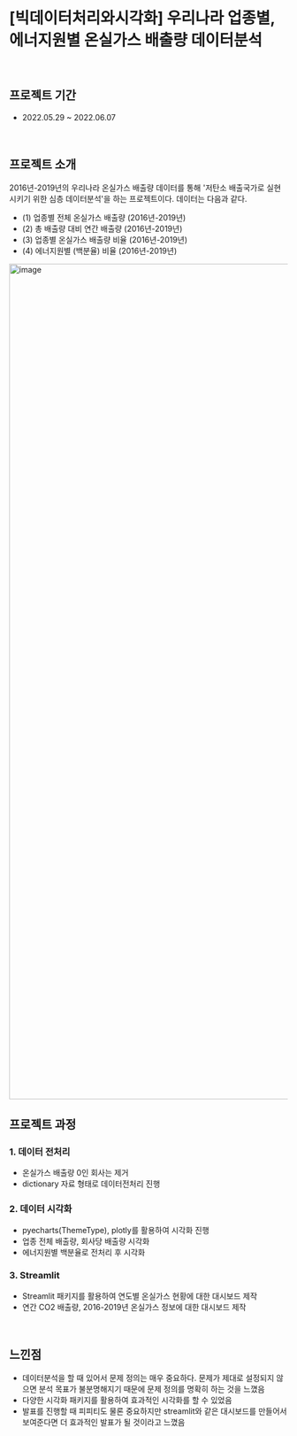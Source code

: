# [빅데이터처리와시각화] 우리나라 업종별, 에너지원별 온실가스 배출량 데이터분석 

<br>

## 프로젝트 기간
- 2022.05.29 ~ 2022.06.07

<br>

## 프로젝트 소개
2016년-2019년의 우리나라 온실가스 배출량 데이터를 통해 '저탄소 배출국가로 실현시키기 위한 심층 데이터분석'을 하는 프로젝트이다.
데이터는 다음과 같다. 
* (1) 업종별 전체 온실가스 배출량 (2016년-2019년)
* (2) 총 배출량 대비 연간 배출량 (2016년-2019년)
* (3) 업종별 온실가스 배출량 비율 (2016년-2019년)
* (4) 에너지원별 (백분율) 비율 (2016년-2019년)

<img width="1510" alt="image" src="https://github.com/ge0nha0/Projects/assets/100743813/4a2c2634-08aa-47a1-9f5e-78be67238791">



<br>

## 프로젝트 과정
### 1. 데이터 전처리 
* 온실가스 배출량 0인 회사는 제거
* dictionary 자료 형태로 데이터전처리 진행

### 2. 데이터 시각화
* pyecharts(ThemeType), plotly를 활용하여 시각화 진행
* 업종 전체 배출량, 회사당 배출량 시각화
* 에너지원별 백분율로 전처리 후 시각화

### 3. Streamlit
* Streamlit 패키지를 활용하여 연도별 온실가스 현황에 대한 대시보드 제작
* 연간 CO2 배출량, 2016-2019년 온실가스 정보에 대한 대시보드 제작

<br>

## 느낀점
* 데이터분석을 할 때 있어서 문제 정의는 매우 중요하다. 문제가 제대로 설정되지 않으면 분석 목표가 불분명해지기 때문에 문제 정의를 명확히 하는 것을 느꼈음
* 다양한 시각화 패키지를 활용하여 효과적인 시각화를 할 수 있었음
* 발표를 진행할 때 피피티도 물론 중요하지만 streamlit와 같은 대시보드를 만들어서 보여준다면 더 효과적인 발표가 될 것이라고 느꼈음
